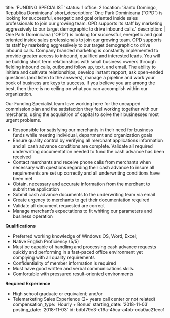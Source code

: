 title: 'FUNDING SPECIALIST'
status: 1
office: 2
location: 'Santo Domingo, Republica Dominicana'
short_description: 'One Park Dominicana (“OPD”) is looking for successful, energetic and goal oriented inside sales professionals to join our growing team. OPD supports its staff by marketing aggressively to our target demographic to drive inbound calls.'
description: |
  One Park Dominicana (“OPD”) is looking for successful, energetic and goal oriented inside sales professionals to join our growing team. OPD supports its staff by marketing aggressively to our target demographic to drive inbound calls. Company branded marketing is constantly implemented to provide greater access to inbound, qualified and interested leads. You will be building short term relationships with small business owners through fielding inbound calls, outbound follow up, text, and email. The ability to initiate and cultivate relationships, develop instant rapport, ask open-ended questions (and listen to the answers), manage a pipeline and work your book of business are keys to success. If you believe you are among the best, then there is no ceiling on what you can accomplish within our organization.
  
  Our Funding Specialist team love working here for the uncapped commission plan and the satisfaction they feel working together with our merchants, using the acquisition of capital to solve their businesses most urgent problems.
  
  - Responsible for satisfying our merchants in their need for business funds while meeting individual, department and organization goals
  - Ensure quality control by verifying all merchant applications information and all cash advance conditions are complete. Validate all required underwriting documentation needed to fund the cash advance has been received 
  - Contact merchants and receive phone calls from merchants when necessary with questions regarding their cash advance to insure all requirements are set up correctly and all underwriting conditions have been met
  - Obtain, necessary and accurate information from the merchant to submit the application 
  - Submit cash advance documents to the underwriting team via email
  - Create urgency to merchants to get their documentation required 
  - Validate all document requested are correct 
  - Manage merchant’s expectations to fit whiting our parameters and business operation
  
  **Qualifications**
  - Preferred working knowledge of Windows OS, Word, Excel; 
  - Native English Proficiency (5/5)
  - Must be capable of handling and processing cash advance requests quickly and performing in a fast-paced office environment yet complying with all quality requirements 
  - Confidentiality of member information is required 
  - Must have good written and verbal communications skills. 
  - Comfortable with pressured result-oriented environments
  
  **Required Experience** 
  - High school graduate or equivalent; and/or 
  - Telemarketing Sales Experience (2+ years call center or not related)
compensation_type: 'Hourly + Bonus'
starting_date: '2018-11-03'
posting_date: '2018-11-03'
id: bdbf79e3-c19a-45ca-a4bb-cda0ac21eec1
